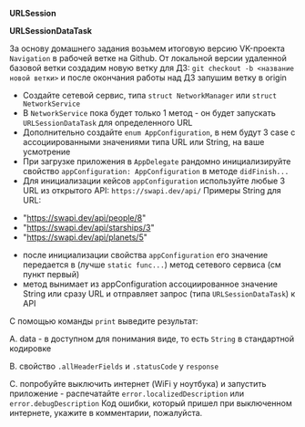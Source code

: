 **URLSession** 

**URLSessionDataTask**

За основу домашнего задания возьмем итоговую версию VK-проекта `Navigation` в рабочей ветке на Github. 
От локальной версии удаленной базовой ветки создадим новую ветку для ДЗ: `git checkout -b <название новой ветки>` и после окончания работы над ДЗ запушим ветку в origin 

- Создайте сетевой сервис, типа `struct NetworkManager` или `struct NetworkService`
- В `NetworkService` пока будет только 1 метод - он будет запускать `URLSessionDataTask` для определенного URL
- Дополнительно создайте `enum AppConfiguration`, в нем будут 3 case с ассоциированными значениями типа URL или String, на ваше усмотрение
- При загрузке приложения в `AppDelegate` рандомно инициализируйте свойство `appConfiguration: AppConfiguration` в методе `didFinish...`
- Для инициализации кейсов `appConfiguration` используйте любые 3 URL из открытого API: `https://swapi.dev/api/` 
Примеры String для URL: 
* "https://swapi.dev/api/people/8"
* "https://swapi.dev/api/starships/3"
* "https://swapi.dev/api/planets/5"

- после инициализации свойства `appConfiguration` его значение передается в (лучше `static func...`) метод сетевого сервиса (см пункт первый)
- метод вынимает из appConfiguration ассоциированное значение String или сразу URL и отправляет запрос (типа `URLSessionDataTask`) к API

С помощью команды `print` выведите результат:

A. data - в доступном для понимания виде, то есть `String` в стандартной кодировке

B. свойство `.allHeaderFields` и `.statusCode` у `response`

C. попробуйте выключить интернет (WiFi у ноутбука) и запустить приложение - распечатайте `error.localizedDescription` или `error.debugDescription`
Код ошибки, который пришел при выключенном интернете, укажите в комментарии, пожалуйста.
